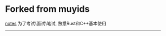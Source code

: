 # Forked from muyids
[notes](https://www.notion.so/lincyawer/93a8fb2e4b84468f9a5f300929cd33e0?v=17554a5dd11748a4a6cd737368fdcd21)
为了考试\面试\笔试,  熟悉Rust和C++基本使用

---



